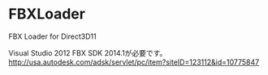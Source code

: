 FBXLoader
=========

FBX Loader for Direct3D11

Visual Studio 2012
FBX SDK 2014.1が必要です。
http://usa.autodesk.com/adsk/servlet/pc/item?siteID=123112&id=10775847
